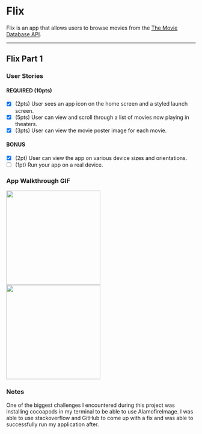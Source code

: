 # Flix

Flix is an app that allows users to browse movies from the [The Movie Database API](http://docs.themoviedb.apiary.io/#).

---

## Flix Part 1

### User Stories

#### REQUIRED (10pts)
- [X] (2pts) User sees an app icon on the home screen and a styled launch screen.
- [X] (5pts) User can view and scroll through a list of movies now playing in theaters.
- [X] (3pts) User can view the movie poster image for each movie.

#### BONUS
- [X] (2pt) User can view the app on various device sizes and orientations.
- [ ] (1pt) Run your app on a real device.

### App Walkthrough GIF

<img src="http://g.recordit.co/z8t0Laj3uU.gif" width=250><br>
<img src="http://g.recordit.co/az8ynqqG4P.gif" width=250><br>

### Notes
One of the biggest challenges I encountered during this project was installing cocoapods in my terminal to be able to use AlamofireImage. I was able to use stackoverflow and GitHub to come up with a fix and was able to successfully run my application after.
